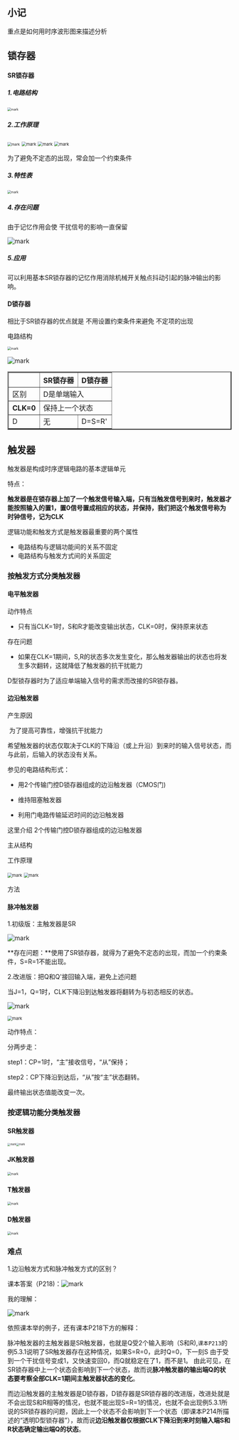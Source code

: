 ## 小记

重点是如何用时序波形图来描述分析

## 锁存器

#### SR锁存器

##### 1.电路结构

<img src="http://mally.oss-cn-qingdao.aliyuncs.com/PicGo上传的图片/20200426/141405430.png" alt="mark" style="zoom:50%;" />



##### 2.工作原理

<img src="http://mally.oss-cn-qingdao.aliyuncs.com/PicGo上传的图片/20200426/141730624.png" alt="mark" style="zoom: 56%;" />



<img src="http://mally.oss-cn-qingdao.aliyuncs.com/PicGo上传的图片/20200426/141857211.png" alt="mark" style="zoom:67%;" />



<img src="http://mally.oss-cn-qingdao.aliyuncs.com/PicGo上传的图片/20200426/141924200.png" alt="mark" style="zoom:67%;" />



<img src="http://mally.oss-cn-qingdao.aliyuncs.com/PicGo上传的图片/20200426/142146236.png" alt="mark" style="zoom: 67%;" />

为了避免不定态的出现，常会加一个约束条件



##### 3.特性表

<img src="http://mally.oss-cn-qingdao.aliyuncs.com/PicGo上传的图片/20200426/143005746.png" alt="mark" style="zoom:50%;" />

##### 4.存在问题 

由于记忆作用会使 干扰信号的影响一直保留

![mark](http://mally.oss-cn-qingdao.aliyuncs.com/PicGo上传的图片/20200426/145259324.png)

##### 5.应用

可以利用基本SR锁存器的记忆作用消除机械开关触点抖动引起的脉冲输出的影响。

#### D锁存器

相比于SR锁存器的优点就是 不用设置约束条件来避免 不定项的出现

电路结构

<img src="http://mally.oss-cn-qingdao.aliyuncs.com/PicGo上传的图片/20200426/153437144.png" alt="mark" style="zoom:50%;" />

![mark](http://mally.oss-cn-qingdao.aliyuncs.com/PicGo上传的图片/20200427/084958610.png)



<table border="2">
    <tr>
    <th></th><th>SR锁存器</th> <th>D锁存器</th>
    </tr>
     <tr>
    		<td>区别</td><td colspan="2">D是单端输入</td>
    </tr>
    <tr>
    <th>CLK=0</th>	<td colspan="2">保持上一个状态</td> 
    </tr>
    <tr>
    		<td>D</td><td>无</td><td colspan="2">D=S=R'</td>
    </tr>
</table>


## 触发器

触发器是构成时序逻辑电路的基本逻辑单元

特点：

**触发器是在锁存器上加了一个触发信号输入端，只有当触发信号到来时，触发器才能按照输入的置1，置0信号置成相应的状态，并保持，我们把这个触发信号称为时钟信号，记为CLK**

逻辑功能和触发方式是触发器最重要的两个属性

* 电路结构与逻辑功能间的关系不固定
* 电路结构与触发方式间的关系固定

### 按触发方式分类触发器

#### 电平触发器

动作特点

* 只有当CLK=1时，S和R才能改变输出状态，CLK=0时，保持原来状态



存在问题

* 如果在CLK=1期间，S,R的状态多次发生变化，那么触发器输出的状态也将发生多次翻转，这就降低了触发器的抗干扰能力



D型锁存器时为了适应单端输入信号的需求而改接的SR锁存器。

#### 边沿触发器



产生原因

​	为了提高可靠性，增强抗干扰能力

​	希望触发器的状态仅取决于CLK的下降沿（或上升沿）到来时的输入信号状态，而与此前，后输入的状态没有关系。



参见的电路结构形式：

* 用2个传输门控D锁存器组成的边沿触发器（CMOS门)

* 维持阻塞触发器

* 利用门电路传输延迟时间的边沿触发器

  

这里介绍 2个传输门控D锁存器组成的边沿触发器

主从结构

工作原理

<img src="http://mally.oss-cn-qingdao.aliyuncs.com/PicGo上传的图片/20200427/101237709.png" alt="mark" style="zoom: 67%;" />



<img src="http://mally.oss-cn-qingdao.aliyuncs.com/PicGo上传的图片/20200427/101307171.png" alt="mark" style="zoom:67%;" />


方法





#### 脉冲触发器

1.初级版：主触发器是SR

![mark](http://mally.oss-cn-qingdao.aliyuncs.com/PicGo上传的图片/20200601/155555435.png)



**存在问题：**使用了SR锁存器，就得为了避免不定态的出现，而加一个约束条件，S=R=1不能出现。

2.改进版：把Q和Q'接回输入端，避免上述问题

当J=1，Q=1时，CLK下降沿到达触发器将翻转为与初态相反的状态。

![mark](http://mally.oss-cn-qingdao.aliyuncs.com/PicGo上传的图片/20200601/155423177.png)



<img src="http://mally.oss-cn-qingdao.aliyuncs.com/PicGo上传的图片/20200427/151626336.png" alt="mark" style="zoom: 67%;" />



动作特点：

分两步走：

step1：CP=1时，“主”接收信号，“从”保持；

step2：CP下降沿到达后，“从”按“主”状态翻转。

最终输出状态值能改变一次。

### 按逻辑功能分类触发器

#### SR触发器

<img src="http://mally.oss-cn-qingdao.aliyuncs.com/PicGo上传的图片/20200601/122540028.png" alt="mark" style="zoom: 40%;" /><img src="http://mally.oss-cn-qingdao.aliyuncs.com/PicGo上传的图片/20200601/122613428.png" alt="mark" style="zoom: 40%;" />




#### JK触发器

<img src="http://mally.oss-cn-qingdao.aliyuncs.com/PicGo上传的图片/20200601/122730114.png" alt="mark" style="zoom: 50%;" />

#### T触发器

<img src="http://mally.oss-cn-qingdao.aliyuncs.com/PicGo上传的图片/20200601/122814169.png" alt="mark" style="zoom: 50%;" />

#### D触发器

<img src="http://mally.oss-cn-qingdao.aliyuncs.com/PicGo上传的图片/20200601/122927202.png" alt="mark" style="zoom: 50%;" />





### 难点

1.边沿触发方式和脉冲触发方式的区别？

课本答案（P218)：![mark](http://mally.oss-cn-qingdao.aliyuncs.com/PicGo上传的图片/20200601/152950959.png)



我的理解：

![mark](http://mally.oss-cn-qingdao.aliyuncs.com/PicGo上传的图片/20200601/151109821.png)

依照课本举的例子，还有课本P218下方的解释：

脉冲触发器的主触发器是SR触发器，也就是Q受2个输入影响（S和R),`课本P213`的例5.3.1说明了SR触发器存在这种情况，如果S=R=0，此时Q=0，下一刻S 由于受到一个干扰信号变成1，又快速变回0，而Q就稳定在了1，而不是1。 由此可见，在SR锁存器中上一个状态会影响到下一个状态，故而说**脉冲触发器的输出端Q的状态要考察全部CLK=1期间主触发器状态的变化**。

而边沿触发器的主触发器是D锁存器，D锁存器是SR锁存器的改进版，改进处就是不会出现S和R相等的情况，也就不能出现S=R=1的情况，也就不会出现例5.3.1所说的SR锁存器的问题，因此上一个状态不会影响到下一个状态（即课本P214所描述的“透明D型锁存器”），故而说**边沿触发器仅根据CLK下降沿到来时刻输入端S和R状态确定输出端Q的状态**。
